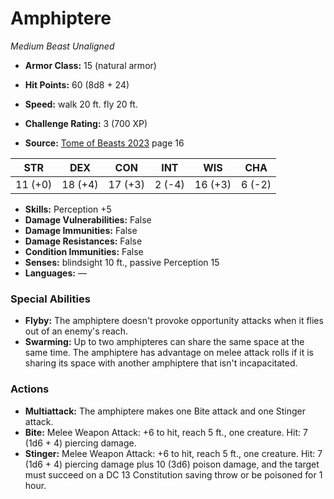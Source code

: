 # Amphiptere

*Medium* *Beast* *Unaligned*

- **Armor Class:** 15 (natural armor)
- **Hit Points:** 60 (8d8 + 24)
- **Speed:** walk 20 ft. fly 20 ft.

- **Challenge Rating:** 3 (700 XP)
- **Source:** [Tome of Beasts 2023](https://koboldpress.com/kpstore/product/tome-of-beasts-1-2023-edition/) page 16

| STR | DEX | CON | INT | WIS | CHA |
| --- | --- | --- | --- | --- | --- |
| 11 (+0) | 18 (+4) | 17 (+3) | 2 (-4) | 16 (+3) | 6 (-2) |

- **Skills:** Perception +5
- **Damage Vulnerabilities:** False
- **Damage Immunities:** False
- **Damage Resistances:** False
- **Condition Immunities:** False
- **Senses:** blindsight 10 ft., passive Perception 15
- **Languages:** —

### Special Abilities

- **Flyby:** The amphiptere doesn't provoke opportunity attacks when it flies out of an enemy's reach.
- **Swarming:** Up to two amphipteres can share the same space at the same time. The amphiptere has advantage on melee attack rolls if it is sharing its space with another amphiptere that isn't incapacitated.

### Actions

- **Multiattack:** The amphiptere makes one Bite attack and one Stinger attack.
- **Bite:** Melee Weapon Attack: +6 to hit, reach 5 ft., one creature. Hit: 7 (1d6 + 4) piercing damage.
- **Stinger:** Melee Weapon Attack: +6 to hit, reach 5 ft., one creature. Hit: 7 (1d6 + 4) piercing damage plus 10 (3d6) poison damage, and the target must succeed on a DC 13 Constitution saving throw or be poisoned for 1 hour.
